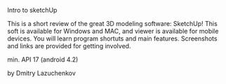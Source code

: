 Intro to sketchUp

This is a short review of the great 3D modeling software: SketchUp!
This soft is available for Windows and MAC, and viewer is available for mobile devices.
You will learn program shortuts and main features. Screenshots and links are provided for getting involved.


min. API 17 (android 4.2)


by Dmitry Lazuchenkov